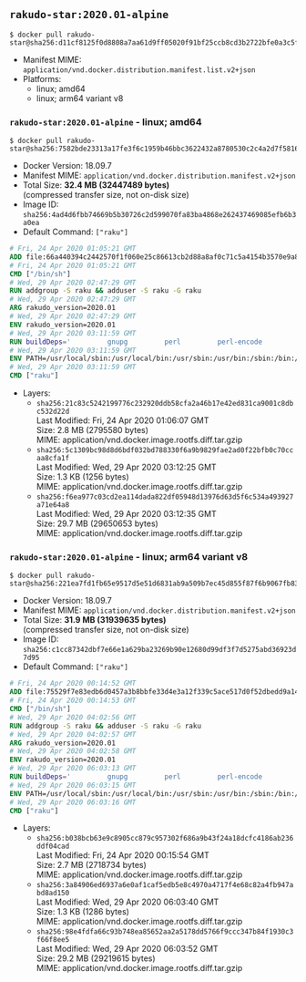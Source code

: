 ## `rakudo-star:2020.01-alpine`

```console
$ docker pull rakudo-star@sha256:d11cf8125f0d8808a7aa61d9ff05020f91bf25ccb8cd3b2722bfe0a3c5f77224
```

-	Manifest MIME: `application/vnd.docker.distribution.manifest.list.v2+json`
-	Platforms:
	-	linux; amd64
	-	linux; arm64 variant v8

### `rakudo-star:2020.01-alpine` - linux; amd64

```console
$ docker pull rakudo-star@sha256:7582bde23313a17fe3f6c1959b46bbc3622432a8780530c2c4a2d7f5816e70df
```

-	Docker Version: 18.09.7
-	Manifest MIME: `application/vnd.docker.distribution.manifest.v2+json`
-	Total Size: **32.4 MB (32447489 bytes)**  
	(compressed transfer size, not on-disk size)
-	Image ID: `sha256:4ad4d6fbb74669b5b30726c2d599070fa83ba4868e262437469085efb6b3a0ea`
-	Default Command: `["raku"]`

```dockerfile
# Fri, 24 Apr 2020 01:05:21 GMT
ADD file:66a440394c2442570f1f060e25c86613cb2d88a8af0c71c5a4154b3570e9a805 in / 
# Fri, 24 Apr 2020 01:05:21 GMT
CMD ["/bin/sh"]
# Wed, 29 Apr 2020 02:47:29 GMT
RUN addgroup -S raku && adduser -S raku -G raku
# Wed, 29 Apr 2020 02:47:29 GMT
ARG rakudo_version=2020.01
# Wed, 29 Apr 2020 02:47:29 GMT
ENV rakudo_version=2020.01
# Wed, 29 Apr 2020 03:11:59 GMT
RUN buildDeps='         gnupg         perl         perl-encode         gcc         libc-dev         make     '         url="https://rakudo.org/dl/star/rakudo-star-${rakudo_version}.tar.gz"     keyserver='ha.pool.sks-keyservers.net'     keyfp='ECF8B611205B447E091246AF959E3D6197190DD5 7A6C9EB8809CFEAF0ED4E09F18C438E6FF24326D B6F697742EFCAF5F23CE51D5031D65902E840821'     tmpdir="$(mktemp -d)"     && set -x     && export GNUPGHOME="$tmpdir"     && apk add --no-cache --virtual .build-deps $buildDeps     && mkdir ${tmpdir}/rakudo         && wget ${url}.asc -O ${tmpdir}/rakudo.tar.gz.asc     && wget $url -O ${tmpdir}/rakudo.tar.gz     && gpg --batch --keyserver $keyserver --recv-keys $keyfp     && gpg --batch --verify ${tmpdir}/rakudo.tar.gz.asc ${tmpdir}/rakudo.tar.gz         && tar xzf ${tmpdir}/rakudo.tar.gz --strip-components=1 -C ${tmpdir}/rakudo     && (         cd ${tmpdir}/rakudo         && perl Configure.pl --prefix=/usr --gen-moar         && make install     )     && rm -rf $tmpdir     && apk del .build-deps
# Wed, 29 Apr 2020 03:11:59 GMT
ENV PATH=/usr/local/sbin:/usr/local/bin:/usr/sbin:/usr/bin:/sbin:/bin:/usr/share/perl6/site/bin
# Wed, 29 Apr 2020 03:11:59 GMT
CMD ["raku"]
```

-	Layers:
	-	`sha256:21c83c5242199776c232920ddb58cfa2a46b17e42ed831ca9001c8dbc532d22d`  
		Last Modified: Fri, 24 Apr 2020 01:06:07 GMT  
		Size: 2.8 MB (2795580 bytes)  
		MIME: application/vnd.docker.image.rootfs.diff.tar.gzip
	-	`sha256:5c1309bc98d8d6bdf032bd788330f6a9b9829fae2ad0f22bfb0c70ccaa8cfa1f`  
		Last Modified: Wed, 29 Apr 2020 03:12:25 GMT  
		Size: 1.3 KB (1256 bytes)  
		MIME: application/vnd.docker.image.rootfs.diff.tar.gzip
	-	`sha256:f6ea977c03cd2ea114dada822df05948d13976d63d5f6c534a493927a71e64a8`  
		Last Modified: Wed, 29 Apr 2020 03:12:35 GMT  
		Size: 29.7 MB (29650653 bytes)  
		MIME: application/vnd.docker.image.rootfs.diff.tar.gzip

### `rakudo-star:2020.01-alpine` - linux; arm64 variant v8

```console
$ docker pull rakudo-star@sha256:221ea7fd1fb65e9517d5e51d6831ab9a509b7ec45d855f87f6b9067fb83748ca
```

-	Docker Version: 18.09.7
-	Manifest MIME: `application/vnd.docker.distribution.manifest.v2+json`
-	Total Size: **31.9 MB (31939635 bytes)**  
	(compressed transfer size, not on-disk size)
-	Image ID: `sha256:c1cc87342dbf7e66e1a629ba23269b90e12680d99df3f7d5275abd36923d7d95`
-	Default Command: `["raku"]`

```dockerfile
# Fri, 24 Apr 2020 00:14:52 GMT
ADD file:75529f7e83edb6d0457a3b8bbfe33d4e3a12f339c5ace517d0f52dbedd9a146b in / 
# Fri, 24 Apr 2020 00:14:53 GMT
CMD ["/bin/sh"]
# Wed, 29 Apr 2020 04:02:56 GMT
RUN addgroup -S raku && adduser -S raku -G raku
# Wed, 29 Apr 2020 04:02:57 GMT
ARG rakudo_version=2020.01
# Wed, 29 Apr 2020 04:02:58 GMT
ENV rakudo_version=2020.01
# Wed, 29 Apr 2020 06:03:13 GMT
RUN buildDeps='         gnupg         perl         perl-encode         gcc         libc-dev         make     '         url="https://rakudo.org/dl/star/rakudo-star-${rakudo_version}.tar.gz"     keyserver='ha.pool.sks-keyservers.net'     keyfp='ECF8B611205B447E091246AF959E3D6197190DD5 7A6C9EB8809CFEAF0ED4E09F18C438E6FF24326D B6F697742EFCAF5F23CE51D5031D65902E840821'     tmpdir="$(mktemp -d)"     && set -x     && export GNUPGHOME="$tmpdir"     && apk add --no-cache --virtual .build-deps $buildDeps     && mkdir ${tmpdir}/rakudo         && wget ${url}.asc -O ${tmpdir}/rakudo.tar.gz.asc     && wget $url -O ${tmpdir}/rakudo.tar.gz     && gpg --batch --keyserver $keyserver --recv-keys $keyfp     && gpg --batch --verify ${tmpdir}/rakudo.tar.gz.asc ${tmpdir}/rakudo.tar.gz         && tar xzf ${tmpdir}/rakudo.tar.gz --strip-components=1 -C ${tmpdir}/rakudo     && (         cd ${tmpdir}/rakudo         && perl Configure.pl --prefix=/usr --gen-moar         && make install     )     && rm -rf $tmpdir     && apk del .build-deps
# Wed, 29 Apr 2020 06:03:15 GMT
ENV PATH=/usr/local/sbin:/usr/local/bin:/usr/sbin:/usr/bin:/sbin:/bin:/usr/share/perl6/site/bin
# Wed, 29 Apr 2020 06:03:16 GMT
CMD ["raku"]
```

-	Layers:
	-	`sha256:b038bcb63e9c8905cc879c957302f686a9b43f24a18dcfc4186ab236ddf04cad`  
		Last Modified: Fri, 24 Apr 2020 00:15:54 GMT  
		Size: 2.7 MB (2718734 bytes)  
		MIME: application/vnd.docker.image.rootfs.diff.tar.gzip
	-	`sha256:3a84906ed6937a6e0af1caf5edb5e8c4970a4717f4e68c82a4fb947abd8ad150`  
		Last Modified: Wed, 29 Apr 2020 06:03:40 GMT  
		Size: 1.3 KB (1286 bytes)  
		MIME: application/vnd.docker.image.rootfs.diff.tar.gzip
	-	`sha256:98e4fdfa66c93b748ea85652aa2a5178dd5766f9ccc347b84f1930c3f66f8ee5`  
		Last Modified: Wed, 29 Apr 2020 06:03:52 GMT  
		Size: 29.2 MB (29219615 bytes)  
		MIME: application/vnd.docker.image.rootfs.diff.tar.gzip
